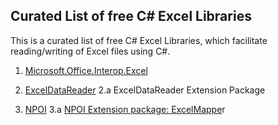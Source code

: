 

## **Curated List of free C# Excel Libraries**

This is a curated list of free C# Excel Libraries, which facilitate reading/writing of Excel files using C#.

1. [Microsoft.Office.Interop.Excel](https://docs.microsoft.com/en-us/dotnet/csharp/programming-guide/interop/how-to-access-office-onterop-objects)

3. [ExcelDataReader](https://github.com/ExcelDataReader/ExcelDataReader) 
2.a ExcelDataReader Extension Package

4. [NPOI](https://github.com/dotnetcore/NPOI)
3.a [NPOI Extension package: ExcelMappe](https://github.com/hughbe/excel-mapper)r
